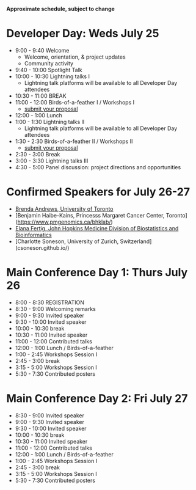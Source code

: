 **Approximate schedule, subject to change**

# Developer Day: Weds July 25

* 9:00 - 9:40 Welcome
    - Welcome, orientation, & project updates
	- Community activity
* 9:40 - 10:00 Spotlight Talk
* 10:00 - 10:30 Lightning talks I
	- Lightning talk platforms will be available to all Developer Day attendees
* 10:30 - 11:00 BREAK
* 11:00 - 12:00 Birds-of-a-feather I / Workshops I
	- [submit your proposal](https://github.com/Bioconductor/BioC2018/issues/3)
* 12:00 - 1:00 Lunch
* 1:00 - 1:30 Lightning talks II
	- Lightning talk platforms will be available to all Developer Day attendees
* 1:30 - 2:30 Birds-of-a-feather II / Workshops II
	- [submit your proposal](https://github.com/Bioconductor/BioC2018/issues/3)
* 2:30 - 3:00 Break
* 3:00 - 3:30 Lightning talks III
* 4:30 - 5:00 Panel discussion: project directions and opportunities

# Confirmed Speakers for July 26-27

* [Brenda Andrews, University of Toronto](http://sites.utoronto.ca/andrewslab/)
* [Benjamin Haibe-Kains, Princesss Margaret Cancer Center, Toronto] (https://www.pmgenomics.ca/bhklab/) 
* [Elana Fertig, John Hopkins Medicine Division of Biostatistics and Bioinformatics](https://www.rits.onc.jhmi.edu/DBB/members/?members=Faculty&member=efertig1)
* [Charlotte Soneson, University of Zurich, Switzerland] (csoneson.github.io/)
   
# Main Conference Day 1: Thurs July 26

* 8:00 - 8:30 REGISTRATION
* 8:30 - 9:00 Welcoming remarks
* 9:00 - 9:30 Invited speaker
* 9:30 - 10:00 Invited speaker
* 10:00 - 10:30 break
* 10:30 - 11:00 Invited speaker
* 11:00 - 12:00 Contributed talks
* 12:00 - 1:00 Lunch / Birds-of-a-feather
* 1:00 - 2:45 Workshops Session I
* 2:45 - 3:00 break
* 3:15 - 5:00 Workshops Session I
* 5:30 - 7:30 Contributed posters

# Main Conference Day 2: Fri July 27
* 8:30 - 9:00 Invited speaker
* 9:00 - 9:30 Invited speaker
* 9:30 - 10:00 Invited speaker
* 10:00 - 10:30 break
* 10:30 - 11:00 Invited speaker
* 11:00 - 12:00 Contributed talks
* 12:00 - 1:00 Lunch / Birds-of-a-feather
* 1:00 - 2:45 Workshops Session I
* 2:45 - 3:00 break
* 3:15 - 5:00 Workshops Session I
* 5:30 - 7:30 Contributed posters
